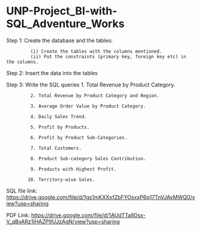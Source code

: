 # UNP-Project_BI-with-SQL_Adventure_Works


Step 1:  Create the database and the tables:

             (i) Create the tables with the columns mentioned.
             (ii) Put the constraints (primary key, foreign key etc) in the columns.

Step 2:  Insert the data into the tables

Step 3: Write the SQL queries
             1. Total Revenue by Product Category.
             
             2. Total Revenue by Product Category and Region.
             
             3. Average Order Value by Product Category.
             
             4. Daily Sales Trend.
             
             5. Profit by Products.
             
             6. Profit by Product Sub-Categories.
             
             7. Total Customers.
             
             8. Product Sub-category Sales Contribution.
             
             9. Products with Highest Profit.
             
            10. Territory-wise Sales.

SQL file link: https://drive.google.com/file/d/1gs1mKXXxfZbFYOsxxP6q17TnVJAvMWQ0/view?usp=sharing

PDF Link: https://drive.google.com/file/d/1AUdTTa80sx-V_qBvARz1IHAZP9UJzAgN/view?usp=sharing




